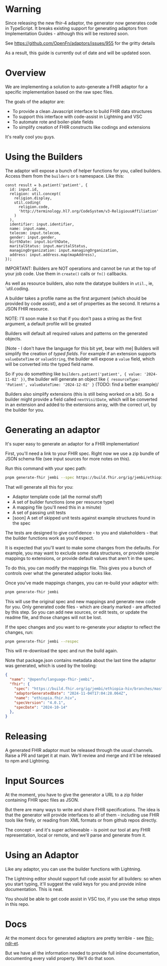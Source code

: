 # Warning

Since releasing the new fhir-4 adaptor, the generator now generates code in TypeScript. It breaks existing support for generating adaptors from Implementation Guides - although this will be restored soon.

See https://github.com/OpenFn/adaptors/issues/955 for the gritty details

As a result, this guide is currently out of date and will be updated soon.

# Overview

We are implementing a solution to auto-generate a FHIR adaptor for a specific implementation based on the raw spec files.

The goals of the adaptor are:
- To provide a clean Javascript interface to build FHIR data structures
- To support this interface with code-assist in Lightning and VSC
- To automate rote and boiler-plate  fields
- To simplify creation of FHIR constructs like codings and extensions

It's really cool you guys.

# Using the Builders

The adaptor will expose a bunch of helper functions for you, called builders. Access them from the `builders` or `b` namespace. Like this:

```
const result = b.patient('patient', {
  id: input.id,
  religion: util.concept(
    religion.display,
    util.coding(
      religion.code,
      'http://terminology.hl7.org/CodeSystem/v3-ReligiousAffiliation'
    )
  ),
  identifier: input.identifier,
  name: input.name,
  telecom: input.telecom,
  gender: input.gender,
  birthDate: input.birthDate,
  maritalStatus: input.maritalStatus,
  managingOrganization: input.managingOrganization,
  address: input.address.map(mapAddress),
});
```
IMPORTANT: Builders are NOT operations and cannot be run at the top of your job code. Use them in `create()` calls or `fn()` callbacks.

As well as resource builders, also note the datatype builders in `util.`, ie, `util.coding.

A builder takes a profile name as the first argument (which should be provided by code assist), and a set of properties as the second. It returns a JSON FHIR resource.

NOTE: I'll soon make it so that if you don't pass a string as the  first argument, a default profile will be greated

Builders will default all required values and patterns on the generated objects.

[Note - I don't have the language for this bit yet, bear with me] Builders will simplify the creation of _typed fields_. For example if an extension supports `valueDateTime` or `valueString`, the  builder will expose a `value` field, which will be converted into the typed field name.

So if you do something like `builders.patient('patient', { value: '2024-11-02' })`, the builder will generate an object like `{ resourceType: 'Patient', valueDateTime: '2024-12-02' }` (TODO: find a better example)/

Builders also simplify extensions (this is still being worked on a bit). So a builder might provide a field called `nextVisitDate`, which will be converted in an extension and added to the extensions array, with the correct url, by the builder for you.

# Generating an adaptor

It's super easy to generate an adaptor for a FHIR implementation!

First, you'll need a link to your FHIR spec. Right now we use a zip bundle of JSON schema file (see input sources for more notes on this).

Run this command with your spec path:

```bash
pnpm generate-fhir jembi --spec https://build.fhir.org/ig/jembi/ethiopia-hiv/branches/master/definitions.json.zip
```
That will generate all this for you:

* Adaptor template code (all the normal stuff)
* A set of builder functions (one per resource type)
* A mapping file (you'll need this in a minute)
* A set of passing unit tests
* [soon] A set of skipped unit tests against example structures found in the spec

The tests are designed to give confidence - to you and stakeholders - that the builder functions work as you'd expect.

It is expected that you'll want to make some changes from the defaults. For example, you may want to exclude some data structures, or provide simple mappings to extensions, or provide default values that aren't in the spec.

To do this, you can modify the mappings file. This gives you a bunch of controls over what the generated adaptor looks like.

Once you've made mappings changes, you can re-build your adaptor with:

```bash
pnpm generate-fhir jembi
```
This will use the original spec and new mappings and generate new code for you. Only generated code files - which are clearly marked - are affected by this step. So you can add new sources, or edit tests, or update the readme file, and those changes will not be lost.

If the spec changes and you want to re-generate your adaptor to reflect the changes, run:

```bash
pnpm generate-fhir jembi --respec
```
This will re-download the spec and run the build again.

Note that package.json contains metadata about the last time the adaptor was generated, which is used by the tooling:
```json
{
  "name": "@openfn/language-fhir-jembi",
  "fhir": {
    "spec": "https://build.fhir.org/ig/jembi/ethiopia-hiv/branches/master/definitions.json.zip",
    "adaptorGeneratedDate": "2024-11-04T17:04:28.064Z",
    "name": "ethiopia.fhir.hiv",
    "specVersion": "4.0.1",
    "specDate": "2024-10-14"
  },
}
```
# Releasing

A generated FHIR adaptor must be released through the usual channels. Raise a PR and target it at main. We'll review and merge and it'll be released to npm and Lightning.

# Input Sources

At the moment, you have to give the generator a URL to a zip folder containing FHIR spec files as JSON.

But there are many ways to write and share FHIR specifications. The idea is that the generator will provide interfaces to all of them - including use FHIR tools like firely, or reading from XML formats or from github repos directly.

The concept - and it's super achieveable - is point our tool at any FHIR representation, local or remote, and we'll parse and generate from it.

# Using an Adaptor

Like any adaptor, you can use the builder functions with Lightning.

The Lightning editor should support full code assist for all builders: so when you start typing, it'll suggest the valid keys for you and provide inline documentation. This is neat.

You should be able to get code assist in VSC too, if you use the setup steps in this repo.

# Docs

At the moment docs for generated adaptors are pretty terrible - see [fhir-ndr-et](https://docs.openfn.org/adaptors/packages/fhir-ndr-et-docs#builders_encounter). 

But we have all the information needed to provide full inline documentation, documenting every valid property. We'll do that soon.